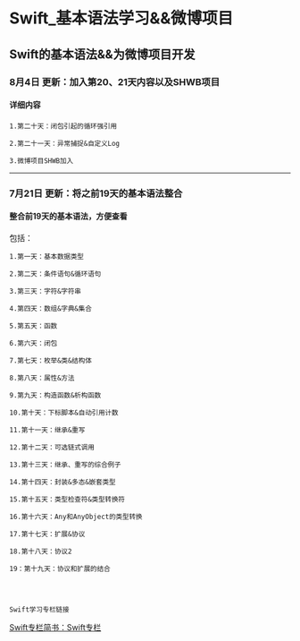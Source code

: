 # Swift_基本语法学习&&微博项目
## Swift的基本语法&&为微博项目开发



### 8月4日  更新：加入第20、21天内容以及SHWB项目

#### 详细内容

    1.第二十天：闭包引起的循环强引用

    2.第二十一天：异常捕捉&自定义Log

    3.微博项目SHWB加入


---------

### 7月21日 更新：将之前19天的基本语法整合

#### 整合前19天的基本语法，方便查看

包括：

	1.第一天：基本数据类型

	2.第二天：条件语句&循环语句

	3.第三天：字符&字符串

	4.第四天：数组&字典&集合

	5.第五天：函数

	6.第六天：闭包

    7.第七天：枚举&类&结构体

    8.第八天：属性&方法

    9.第九天：构造函数&析构函数

    10.第十天：下标脚本&自动引用计数

    11.第十一天：继承&重写

    12.第十二天：可选链式调用

    13.第十三天：继承、重写的综合例子

    14.第十四天：封装&多态&嵌套类型

    15.第十五天：类型检查符&类型转换符

    16.第十六天：Any和AnyObject的类型转换

    17.第十七天：扩展&协议

    18.第十八天：协议2

    19：第十九天：协议和扩展的结合

    


    Swift学习专栏链接


[Swift专栏简书：Swift专栏](http://www.jianshu.com/nb/8795601)

